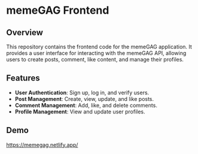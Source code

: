 # memeGAG Frontend

## Overview

This repository contains the frontend code for the memeGAG application. It provides a user interface for interacting with the memeGAG API, allowing users to create posts, comment, like content, and manage their profiles.

## Features

- **User Authentication**: Sign up, log in, and verify users.
- **Post Management**: Create, view, update, and like posts.
- **Comment Management**: Add, like, and delete comments.
- **Profile Management**: View and update user profiles.

## Demo

https://memegag.netlify.app/
